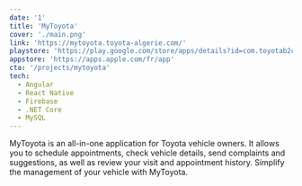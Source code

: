 ```yaml
---
date: '1'
title: 'MyToyota'
cover: './main.png'
link: 'https://mytoyota.toyota-algerie.com/'
playstore: 'https://play.google.com/store/apps/details?id=com.toyotab2c'
appstore: 'https://apps.apple.com/fr/app'
cta: '/projects/mytoyota'
tech:
  - Angular
  - React Native
  - Firebase
  - .NET Core
  - MySQL
---
```


MyToyota is an all-in-one application for Toyota vehicle owners. It allows you to schedule appointments, check vehicle details, send complaints and suggestions, as well as review your visit and appointment history. Simplify the management of your vehicle with MyToyota.
